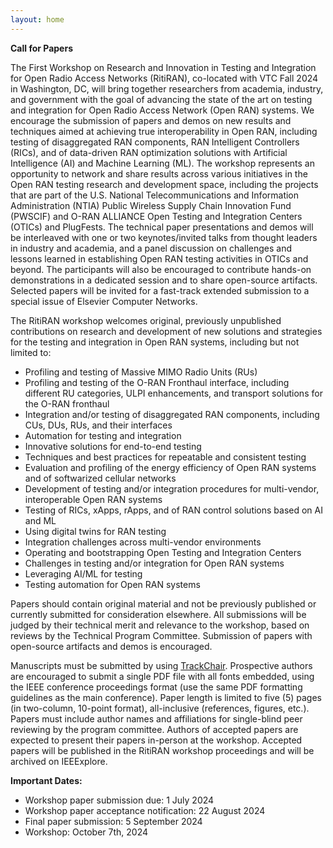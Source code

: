 ```yaml
---
layout: home
---
```


**Call for Papers**

The First Workshop on Research and Innovation in Testing and Integration for Open Radio Access Networks (RitiRAN), co-located with VTC Fall 2024 in Washington, DC, will bring together researchers from academia, industry, and government with the goal of advancing the state of the art on testing and integration for Open Radio Access Network (Open RAN) systems. We encourage the submission of papers and demos on new results and techniques aimed at achieving true interoperability in Open RAN, including testing of disaggregated RAN components, RAN Intelligent Controllers (RICs), and of data-driven RAN optimization solutions with Artificial Intelligence (AI) and Machine Learning (ML). The workshop represents an opportunity to network and share results across various initiatives in the Open RAN testing research and development space, including the projects that are part of the U.S. National Telecommunications and Information Administration (NTIA) Public Wireless Supply Chain Innovation Fund (PWSCIF) and O-RAN ALLIANCE Open Testing and Integration Centers (OTICs) and PlugFests. The technical paper presentations and demos will be interleaved with one or two keynotes/invited talks from thought leaders in industry and academia, and a panel discussion on challenges and lessons learned in establishing Open RAN testing activities in OTICs and beyond. The participants will also be encouraged to contribute hands-on demonstrations in a dedicated session and to share open-source artifacts. Selected papers will be invited for a fast-track extended submission to a special issue of Elsevier Computer Networks.


The RitiRAN workshop welcomes original, previously unpublished contributions on research and development of new solutions and strategies for the testing and integration in Open RAN systems, including but not limited to:

- Profiling and testing of Massive MIMO Radio Units (RUs)
- Profiling and testing of the O-RAN Fronthaul interface, including different RU categories, ULPI enhancements, and transport solutions for the O-RAN fronthaul
- Integration and/or testing of disaggregated RAN components, including CUs, DUs, RUs, and their interfaces
- Automation for testing and integration
- Innovative solutions for end-to-end testing
- Techniques and best practices for repeatable and consistent testing
- Evaluation and profiling of the energy efficiency of Open RAN systems and of softwarized cellular networks
- Development of testing and/or integration procedures for multi-vendor, interoperable Open RAN systems
- Testing of RICs, xApps, rApps, and of RAN control solutions based on AI and ML
- Using digital twins for RAN testing 
- Integration challenges across multi-vendor environments
- Operating and bootstrapping Open Testing and Integration Centers
- Challenges in testing and/or integration for Open RAN systems
- Leveraging AI/ML for testing
- Testing automation for Open RAN systems

Papers should contain original material and not be previously published or currently submitted for consideration elsewhere. All submissions will be judged by their technical merit and relevance to the workshop, based on reviews by the Technical Program Committee. Submission of papers with open-source artifacts and demos is encouraged.

Manuscripts must be submitted by using [TrackChair](https://vtc2024f-rr-wks.trackchair.com/track/2305). Prospective authors are encouraged to submit a single PDF file with all fonts embedded, using the IEEE conference proceedings format (use the same PDF formatting guidelines as the main conference). Paper length is limited to five (5) pages (in two-column, 10-point format), all-inclusive (references, figures, etc.). Papers must include author names and affiliations for single-blind peer reviewing by the program committee. Authors of accepted papers are expected to present their papers in-person at the workshop. Accepted papers will be published in the RitiRAN workshop proceedings and will be archived on IEEExplore. 

**Important Dates:**
- Workshop paper submission due: 1 July 2024
- Workshop paper acceptance notification: 22 August 2024
- Final paper submission: 5 September 2024
- Workshop: October 7th, 2024 
